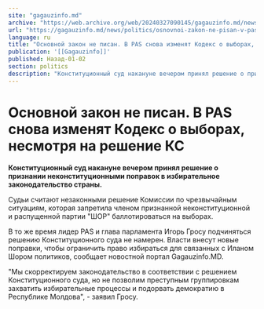 ```yaml
---
site: "gagauzinfo.md"
archive: "https://web.archive.org/web/20240327090145/gagauzinfo.md/news/politics/osnovnoi-zakon-ne-pisan-v-pas-snova-izmenyat-kodeks-o-viborah-nesmotrya-na-reshenie-ks"
url: "https://gagauzinfo.md/news/politics/osnovnoi-zakon-ne-pisan-v-pas-snova-izmenyat-kodeks-o-viborah-nesmotrya-na-reshenie-ks"
language: ru
title: "Основной закон не писан. В PAS снова изменят Кодекс о выборах, несмотря на решение КС"
publication: '[[Gagauzinfo]]'
published: Назад-01-02
section: politics
description: "Конституционный суд накануне вечером принял решение о признании неконституционными поправок в избирательное законодательство страны."
---
```


# Основной закон не писан. В PAS снова изменят Кодекс о выборах, несмотря на решение КС

**Конституционный суд накануне вечером принял решение о признании неконституционными поправок в избирательное законодательство страны.**

Судьи считают незаконными решение Комиссии по чрезвычайным ситуациям, которая запретила членом признанной неконституционной и распущенной партии "ШОР" баллотироваться на выборах.

В то же время лидер PAS и глава парламента Игорь Гросу подчиняться решению Конституционного суда не намерен. Власти внесут новые поправки, чтобы ограничить право избираться для связанных с Иланом Шором политиков, сообщает новостной портал Gagauzinfo.MD.

"Мы скорректируем законодательство в соответствии с решением Конституционного суда, но не позволим преступным группировкам захватить избирательные процессы и подорвать демократию в Республике Молдова", - заявил Гросу.